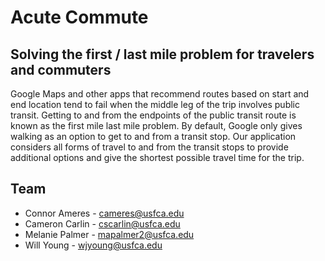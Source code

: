 # Acute Commute
## Solving the first / last mile problem for travelers and commuters
Google Maps and other apps that recommend routes based on start and end location tend to fail when the middle leg of the trip involves public transit. Getting to and from the endpoints of the public transit route is known as the first mile last mile problem. By default, Google only gives walking as an option to get to and from a transit stop. Our application considers all forms of travel to and from the transit stops to provide additional options and give the shortest possible travel time for the trip.

## Team
* Connor Ameres - cameres@usfca.edu
* Cameron Carlin - cscarlin@usfca.edu
* Melanie Palmer - mapalmer2@usfca.edu
* Will Young - wjyoung@usfca.edu



